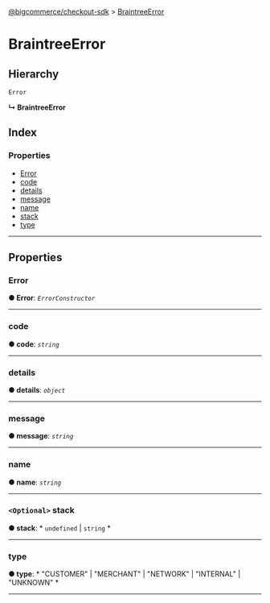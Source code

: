 [@bigcommerce/checkout-sdk](../README.md) > [BraintreeError](../interfaces/braintreeerror.md)

# BraintreeError

## Hierarchy

 `Error`

**↳ BraintreeError**

## Index

### Properties

* [Error](braintreeerror.md#error)
* [code](braintreeerror.md#code)
* [details](braintreeerror.md#details)
* [message](braintreeerror.md#message)
* [name](braintreeerror.md#name)
* [stack](braintreeerror.md#stack)
* [type](braintreeerror.md#type)

---

## Properties

<a id="error"></a>

###  Error

**● Error**: *`ErrorConstructor`*

___
<a id="code"></a>

###  code

**● code**: *`string`*

___
<a id="details"></a>

###  details

**● details**: *`object`*

___
<a id="message"></a>

###  message

**● message**: *`string`*

___
<a id="name"></a>

###  name

**● name**: *`string`*

___
<a id="stack"></a>

### `<Optional>` stack

**● stack**: * `undefined` &#124; `string`
*

___
<a id="type"></a>

###  type

**● type**: * "CUSTOMER" &#124; "MERCHANT" &#124; "NETWORK" &#124; "INTERNAL" &#124; "UNKNOWN"
*

___

